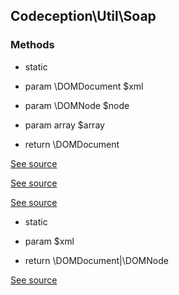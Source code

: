 
## Codeception\Util\Soap


### Methods


 *  static

 *  param \DOMDocument $xml
 *  param \DOMNode     $node
 *  param array       $array

 *  return \DOMDocument

[See source](https://github.com/Codeception/Codeception/blob/master/src/Codeception/Util/Soap.php#L16)

[See source](https://github.com/Codeception/Codeception/blob/master/src/Codeception/Util/Soap.php#L60)

[See source](https://github.com/Codeception/Codeception/blob/master/src/Codeception/Util/Soap.php#L65)

 *  static

 *  param $xml

 *  return \DOMDocument|\DOMNode

[See source](https://github.com/Codeception/Codeception/blob/master/src/Codeception/Util/Soap.php#L35)
